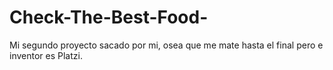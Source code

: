# Check-The-Best-Food-
Mi segundo proyecto sacado por mi, osea que me mate hasta el final pero e inventor es Platzi. 
